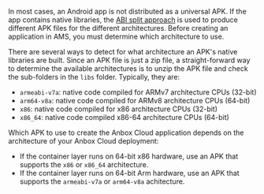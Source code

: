 In most cases, an Android app is not distributed as a universal APK. If the app contains native libraries, the [ABI split approach](https://developer.android.com/studio/build/configure-apk-splits) is used to produce different APK files for the different architectures. Before creating an application in AMS, you must determine which architecture to use.

There are several ways to detect for what architecture an APK's native libraries are built. Since an APK file is just a zip file, a straight-forward way to determine the available architectures is to unzip the APK file and check the sub-folders in the `libs` folder. Typically, they are:

- `armeabi-v7a`: native code compiled for ARMv7 architecture CPUs (32-bit)
- `arm64-v8a`: native code compiled for ARMv8 architecture CPUs (64-bit)
- `x86`: native code compiled for x86 architecture CPUs (32-bit)
- `x86_64`: native code compiled x86-64 architecture CPUs (64-bit)

Which APK to use to create the Anbox Cloud application depends on the architecture of your Anbox Cloud deployment:

- If the container layer runs on 64-bit x86 hardware, use an APK that supports the `x86` or `x86_64` architecture.
- If the container layer runs on 64-bit Arm hardware, use an APK that supports the `armeabi-v7a` or `arm64-v8a` achitecture.
